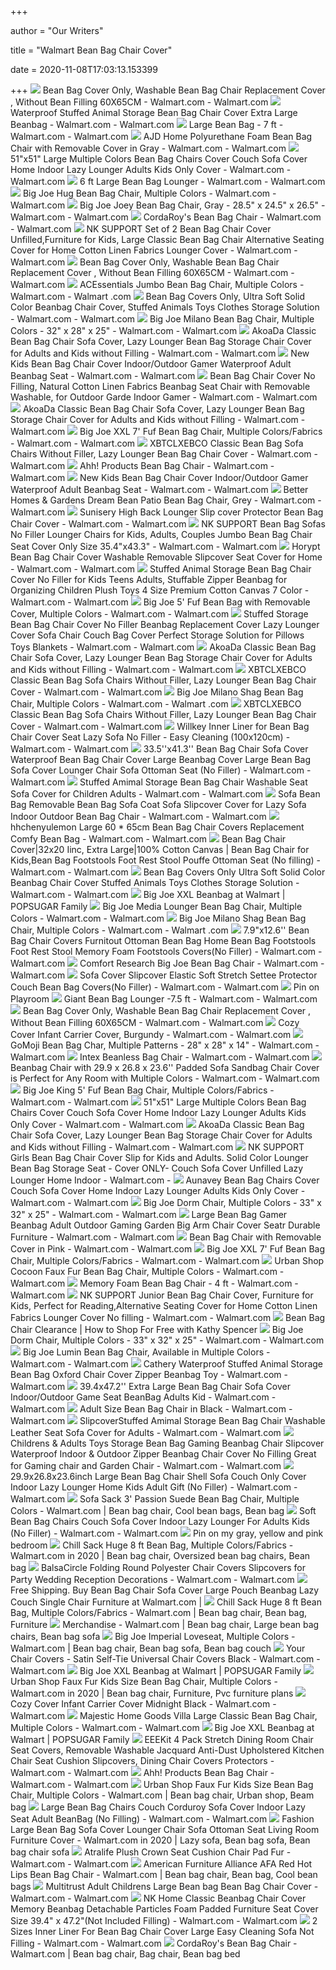 +++
        
author = "Our Writers"
        
title = "Walmart Bean Bag Chair Cover"
        
date = 2020-11-08T17:03:13.153399
        
+++
[ ![](https://i5.walmartimages.com/asr/1c298c3d-0767-4a8a-a51a-bab5b30cbf84_1.d1488022d91a7f0dabd316a24eaece37.jpeg?odnWidth=612&odnHeight=612&odnBg=ffffff)](https://i5.walmartimages.com/asr/1c298c3d-0767-4a8a-a51a-bab5b30cbf84_1.d1488022d91a7f0dabd316a24eaece37.jpeg?odnWidth=612&odnHeight=612&odnBg=ffffff) Bean Bag Cover Only, Washable Bean Bag Chair Replacement Cover , Without  Bean Filling 60X65CM - Walmart.com - Walmart.com
[ ![](https://i5.walmartimages.com/asr/45f20d2e-155d-4eb5-80b0-f0d1e0ee0704_1.e88472e9d9e0817fc96eca249b477cea.jpeg?odnWidth=612&odnHeight=612&odnBg=ffffff)](https://i5.walmartimages.com/asr/45f20d2e-155d-4eb5-80b0-f0d1e0ee0704_1.e88472e9d9e0817fc96eca249b477cea.jpeg?odnWidth=612&odnHeight=612&odnBg=ffffff) Waterproof Stuffed Animal Storage Bean Bag Chair Cover Extra Large Beanbag  - Walmart.com - Walmart.com
[ ![](https://i5.walmartimages.com/asr/67d200c4-b091-4c7b-a95f-1cbff7e2b651_1.99053ed11428efb579c78bc8df1a006f.jpeg?odnWidth=612&odnHeight=612&odnBg=ffffff)](https://i5.walmartimages.com/asr/67d200c4-b091-4c7b-a95f-1cbff7e2b651_1.99053ed11428efb579c78bc8df1a006f.jpeg?odnWidth=612&odnHeight=612&odnBg=ffffff) Large Bean Bag - 7 ft - Walmart.com - Walmart.com
[ ![](https://i5.walmartimages.com/asr/658e3bde-d75d-4037-8bf3-ab3d5ddf00e2.bf3293df4c8ef480b6ae24158d1f64ae.jpeg?odnWidth=612&odnHeight=612&odnBg=ffffff)](https://i5.walmartimages.com/asr/658e3bde-d75d-4037-8bf3-ab3d5ddf00e2.bf3293df4c8ef480b6ae24158d1f64ae.jpeg?odnWidth=612&odnHeight=612&odnBg=ffffff) AJD Home Polyurethane Foam Bean Bag Chair with Removable Cover in Gray -  Walmart.com - Walmart.com
[ ![](https://i5.walmartimages.com/asr/5d3fd7fd-6756-4513-b434-e4024c211a53_1.48b16b6f5ad8927de386eb25f9bdd315.jpeg?odnWidth=612&odnHeight=612&odnBg=ffffff)](https://i5.walmartimages.com/asr/5d3fd7fd-6756-4513-b434-e4024c211a53_1.48b16b6f5ad8927de386eb25f9bdd315.jpeg?odnWidth=612&odnHeight=612&odnBg=ffffff) 51"x51" Large Multiple Colors Bean Bag Chairs Cover Couch Sofa Cover Home  Indoor Lazy Lounger Adults Kids Only Cover - Walmart.com - Walmart.com
[ ![](https://i5.walmartimages.com/asr/d68d663c-8c54-4554-a2bb-b5c56e9d6e46_1.96622e085728a6e8eae364f74b672e01.jpeg?odnWidth=612&odnHeight=612&odnBg=ffffff)](https://i5.walmartimages.com/asr/d68d663c-8c54-4554-a2bb-b5c56e9d6e46_1.96622e085728a6e8eae364f74b672e01.jpeg?odnWidth=612&odnHeight=612&odnBg=ffffff) 6 ft Large Bean Bag Lounger - Walmart.com - Walmart.com
[ ![](https://i5.walmartimages.com/asr/af0e6072-5022-4365-8be8-19f3ccb79f75_1.e5d3e30575d943bf500e0a125bcb5bf4.jpeg?odnWidth=612&odnHeight=612&odnBg=ffffff)](https://i5.walmartimages.com/asr/af0e6072-5022-4365-8be8-19f3ccb79f75_1.e5d3e30575d943bf500e0a125bcb5bf4.jpeg?odnWidth=612&odnHeight=612&odnBg=ffffff) Big Joe Hug Bean Bag Chair, Multiple Colors - Walmart.com - Walmart.com
[ ![](https://i5.walmartimages.com/asr/ada7d63e-508c-49f5-b9ec-a617293bf21c_2.b679b47c33bf6afbeaae2147b270beb5.jpeg?odnWidth=612&odnHeight=612&odnBg=ffffff)](https://i5.walmartimages.com/asr/ada7d63e-508c-49f5-b9ec-a617293bf21c_2.b679b47c33bf6afbeaae2147b270beb5.jpeg?odnWidth=612&odnHeight=612&odnBg=ffffff) Big Joe Joey Bean Bag Chair, Gray - 28.5" x 24.5" x 26.5" - Walmart.com -  Walmart.com
[ ![](https://i5.walmartimages.com/asr/acada24e-2c3f-4da6-a7f0-4b768e8315e7_1.82cda551c0c6cc647bd30797e1c830ef.jpeg?odnWidth=612&odnHeight=612&odnBg=ffffff)](https://i5.walmartimages.com/asr/acada24e-2c3f-4da6-a7f0-4b768e8315e7_1.82cda551c0c6cc647bd30797e1c830ef.jpeg?odnWidth=612&odnHeight=612&odnBg=ffffff) CordaRoy's Bean Bag Chair - Walmart.com - Walmart.com
[ ![](https://i5.walmartimages.com/asr/a82a3abf-a374-4779-ad44-54cc43724465_1.7d6a8a80d75794d0eba871aa8b3ba0d9.jpeg?odnWidth=612&odnHeight=612&odnBg=ffffff)](https://i5.walmartimages.com/asr/a82a3abf-a374-4779-ad44-54cc43724465_1.7d6a8a80d75794d0eba871aa8b3ba0d9.jpeg?odnWidth=612&odnHeight=612&odnBg=ffffff) NK SUPPORT Set of 2 Bean Bag Chair Cover Unfilled,Furniture for Kids, Large  Classic Bean Bag Chair Alternative Seating Cover for Home Cotton Linen  Fabrics Lounger Cover - Walmart.com - Walmart.com
[ ![](https://i5.walmartimages.com/asr/dbd05193-5e84-4926-8dca-c6e0b3f77626_1.22fc1d690ee26816082920867dd5056e.jpeg?odnWidth=612&odnHeight=612&odnBg=ffffff)](https://i5.walmartimages.com/asr/dbd05193-5e84-4926-8dca-c6e0b3f77626_1.22fc1d690ee26816082920867dd5056e.jpeg?odnWidth=612&odnHeight=612&odnBg=ffffff) Bean Bag Cover Only, Washable Bean Bag Chair Replacement Cover , Without  Bean Filling 60X65CM - Walmart.com - Walmart.com
[ ![](https://i5.walmartimages.com/asr/fe44ae59-a54c-401e-998d-065c5a0ea1ef_1.815feb4de5a805b6b205474ed8956e91.jpeg)](https://i5.walmartimages.com/asr/fe44ae59-a54c-401e-998d-065c5a0ea1ef_1.815feb4de5a805b6b205474ed8956e91.jpeg) ACEssentials Jumbo Bean Bag Chair, Multiple Colors - Walmart.com - Walmart .com
[ ![](https://i5.walmartimages.com/asr/9a7721c7-6208-4ff4-8f1e-59763fd1e74c.03260b3c68304d9e8925788bd46228cd.jpeg?odnWidth=612&odnHeight=612&odnBg=ffffff)](https://i5.walmartimages.com/asr/9a7721c7-6208-4ff4-8f1e-59763fd1e74c.03260b3c68304d9e8925788bd46228cd.jpeg?odnWidth=612&odnHeight=612&odnBg=ffffff) Bean Bag Covers Only, Ultra Soft Solid Color Beanbag Chair Cover, Stuffed  Animals Toys Clothes Storage Solution - Walmart.com - Walmart.com
[ ![](https://i5.walmartimages.com/asr/4cf80778-ac1b-4611-a17d-cf7469dc3334_1.ddb756d2d925da5bc57f26dce69e788e.jpeg?odnWidth=450&odnHeight=450&odnBg=ffffff)](https://i5.walmartimages.com/asr/4cf80778-ac1b-4611-a17d-cf7469dc3334_1.ddb756d2d925da5bc57f26dce69e788e.jpeg?odnWidth=450&odnHeight=450&odnBg=ffffff) Big Joe Milano Bean Bag Chair, Multiple Colors - 32" x 28" x 25" - Walmart.com  - Walmart.com
[ ![](https://i5.walmartimages.com/asr/409a363f-6342-4636-911a-a29d1e08dbf3_1.39a56ed2971e422b974d1c39b5e48a72.jpeg?odnWidth=612&odnHeight=612&odnBg=ffffff)](https://i5.walmartimages.com/asr/409a363f-6342-4636-911a-a29d1e08dbf3_1.39a56ed2971e422b974d1c39b5e48a72.jpeg?odnWidth=612&odnHeight=612&odnBg=ffffff) AkoaDa Classic Bean Bag Chair Sofa Cover, Lazy Lounger Bean Bag Storage Chair  Cover for Adults and Kids without Filling - Walmart.com - Walmart.com
[ ![](https://i5.walmartimages.com/asr/479a328d-562e-4534-a97e-8c870425c4ed.f0e01788734739b6d4e3aff33b11b9fc.jpeg?odnWidth=612&odnHeight=612&odnBg=ffffff)](https://i5.walmartimages.com/asr/479a328d-562e-4534-a97e-8c870425c4ed.f0e01788734739b6d4e3aff33b11b9fc.jpeg?odnWidth=612&odnHeight=612&odnBg=ffffff) New Kids Bean Bag Chair Cover Indoor/Outdoor Gamer Waterproof Adult Beanbag  Seat - Walmart.com - Walmart.com
[ ![](https://i5.walmartimages.com/asr/49250dcd-0047-45dd-a005-40377200006d_1.a7a8aaab713d669051d3b20b3244be3f.jpeg?odnWidth=612&odnHeight=612&odnBg=ffffff)](https://i5.walmartimages.com/asr/49250dcd-0047-45dd-a005-40377200006d_1.a7a8aaab713d669051d3b20b3244be3f.jpeg?odnWidth=612&odnHeight=612&odnBg=ffffff) Bean Bag Chair Cover No Filling, Natural Cotton Linen Fabrics Beanbag Seat  Chair with Removable Washable, for Outdoor Garde Indoor Gamer - Walmart.com  - Walmart.com
[ ![](https://i5.walmartimages.com/asr/ac8e4bf3-558d-4584-8251-e1413dea41f0_1.f06a448b26373d15b6870bcae645f43c.jpeg?odnWidth=612&odnHeight=612&odnBg=ffffff)](https://i5.walmartimages.com/asr/ac8e4bf3-558d-4584-8251-e1413dea41f0_1.f06a448b26373d15b6870bcae645f43c.jpeg?odnWidth=612&odnHeight=612&odnBg=ffffff) AkoaDa Classic Bean Bag Chair Sofa Cover, Lazy Lounger Bean Bag Storage Chair  Cover for Adults and Kids without Filling - Walmart.com - Walmart.com
[ ![](https://i5.walmartimages.com/asr/f420d5a2-a688-4661-98d0-9387d308ed17_1.853e026deb28d4e29339afd2945c1af0.jpeg?odnWidth=612&odnHeight=612&odnBg=ffffff)](https://i5.walmartimages.com/asr/f420d5a2-a688-4661-98d0-9387d308ed17_1.853e026deb28d4e29339afd2945c1af0.jpeg?odnWidth=612&odnHeight=612&odnBg=ffffff) Big Joe XXL 7' Fuf Bean Bag Chair, Multiple Colors/Fabrics - Walmart.com -  Walmart.com
[ ![](https://i5.walmartimages.com/asr/7e1ebeb2-1a5f-48c5-8ec1-51986e228a8d.7cd776acd3da2d6d686bd0abeb8e0cac.jpeg?odnWidth=612&odnHeight=612&odnBg=ffffff)](https://i5.walmartimages.com/asr/7e1ebeb2-1a5f-48c5-8ec1-51986e228a8d.7cd776acd3da2d6d686bd0abeb8e0cac.jpeg?odnWidth=612&odnHeight=612&odnBg=ffffff) XBTCLXEBCO Classic Bean Bag Sofa Chairs Without Filler, Lazy Lounger Bean  Bag Chair Cover - Walmart.com - Walmart.com
[ ![](https://i5.walmartimages.com/asr/b014209f-a174-4dc1-8d59-76482b4eba06_1.e5cd0d7b82f27e623a3ad02f533dd156.jpeg?odnWidth=612&odnHeight=612&odnBg=ffffff)](https://i5.walmartimages.com/asr/b014209f-a174-4dc1-8d59-76482b4eba06_1.e5cd0d7b82f27e623a3ad02f533dd156.jpeg?odnWidth=612&odnHeight=612&odnBg=ffffff) Ahh! Products Bean Bag Chair - Walmart.com - Walmart.com
[ ![](https://i5.walmartimages.com/asr/e50471bd-e27a-4f09-aab1-73353a79809b.a368a7d89f31dbfef1da6b182d2afc13.jpeg?odnWidth=612&odnHeight=612&odnBg=ffffff)](https://i5.walmartimages.com/asr/e50471bd-e27a-4f09-aab1-73353a79809b.a368a7d89f31dbfef1da6b182d2afc13.jpeg?odnWidth=612&odnHeight=612&odnBg=ffffff) New Kids Bean Bag Chair Cover Indoor/Outdoor Gamer Waterproof Adult Beanbag  Seat - Walmart.com - Walmart.com
[ ![](https://i5.walmartimages.com/asr/466f33c1-f3bf-4cae-87ec-2ccfd925bf29_2.737682e8654bc81b41a92cc907e7e95a.jpeg?odnWidth=612&odnHeight=612&odnBg=ffffff)](https://i5.walmartimages.com/asr/466f33c1-f3bf-4cae-87ec-2ccfd925bf29_2.737682e8654bc81b41a92cc907e7e95a.jpeg?odnWidth=612&odnHeight=612&odnBg=ffffff) Better Homes & Gardens Dream Bean Patio Bean Bag Chair, Grey - Walmart.com  - Walmart.com
[ ![](https://i5.walmartimages.com/asr/e86225cc-6ea9-428e-991c-be122413e445.7b109e07f290bf6099283bf055b6d96e.jpeg?odnWidth=612&odnHeight=612&odnBg=ffffff)](https://i5.walmartimages.com/asr/e86225cc-6ea9-428e-991c-be122413e445.7b109e07f290bf6099283bf055b6d96e.jpeg?odnWidth=612&odnHeight=612&odnBg=ffffff) Sunisery High Back Lounger Slip cover Protector Bean Bag Chair Cover -  Walmart.com - Walmart.com
[ ![](https://i5.walmartimages.com/asr/0769d404-1ba5-4f2a-9505-fd45c055dc62_1.2b287381c073fc5088b42eadca517991.jpeg?odnWidth=612&odnHeight=612&odnBg=ffffff)](https://i5.walmartimages.com/asr/0769d404-1ba5-4f2a-9505-fd45c055dc62_1.2b287381c073fc5088b42eadca517991.jpeg?odnWidth=612&odnHeight=612&odnBg=ffffff) NK SUPPORT Bean Bag Sofas No Filler Lounger Chairs for Kids, Adults,  Couples Jumbo Bean Bag Chair Seat Cover Only Size 35.4"x43.3" - Walmart.com  - Walmart.com
[ ![](https://i5.walmartimages.com/asr/43de14b0-ea04-4e9b-8b2c-65d26d1211a2.a282f47c294ae62b1fb54fb66e88d9f2.jpeg?odnWidth=612&odnHeight=612&odnBg=ffffff)](https://i5.walmartimages.com/asr/43de14b0-ea04-4e9b-8b2c-65d26d1211a2.a282f47c294ae62b1fb54fb66e88d9f2.jpeg?odnWidth=612&odnHeight=612&odnBg=ffffff) Horypt Bean Bag Chair Cover Washable Removable Slipcover Seat Cover for  Home - Walmart.com - Walmart.com
[ ![](https://i5.walmartimages.com/asr/3c5befda-ed43-4343-9822-ad1e8ae9c298.807bfe21dae6d12e7c1709a6270d48ed.jpeg?odnWidth=612&odnHeight=612&odnBg=ffffff)](https://i5.walmartimages.com/asr/3c5befda-ed43-4343-9822-ad1e8ae9c298.807bfe21dae6d12e7c1709a6270d48ed.jpeg?odnWidth=612&odnHeight=612&odnBg=ffffff) Stuffed Animal Storage Bean Bag Chair Cover No Filler for Kids Teens  Adults, Stuffable Zipper Beanbag for Organizing Children Plush Toys 4 Size  Premium Cotton Canvas 7 Color - Walmart.com - Walmart.com
[ ![](https://i5.walmartimages.com/asr/4eae5aa0-045e-46ae-9ff4-f371ae2896d9_1.dc516fa87c5031ed471a7151340a8da7.jpeg?odnWidth=612&odnHeight=612&odnBg=ffffff)](https://i5.walmartimages.com/asr/4eae5aa0-045e-46ae-9ff4-f371ae2896d9_1.dc516fa87c5031ed471a7151340a8da7.jpeg?odnWidth=612&odnHeight=612&odnBg=ffffff) Big Joe 5' Fuf Bean Bag with Removable Cover, Multiple Colors - Walmart.com  - Walmart.com
[ ![](https://i5.walmartimages.com/asr/d4824652-6cb5-48fc-bc58-d3718e9eb44a.0b84324256aa02db3cb62d631d91eea0.jpeg?odnWidth=612&odnHeight=612&odnBg=ffffff)](https://i5.walmartimages.com/asr/d4824652-6cb5-48fc-bc58-d3718e9eb44a.0b84324256aa02db3cb62d631d91eea0.jpeg?odnWidth=612&odnHeight=612&odnBg=ffffff) Stuffed Storage Bean Bag Chair Cover No Filler Beanbag Replacement Cover  Lazy Lounger Cover Sofa Chair Couch Bag Cover Perfect Storage Solution for  Pillows Toys Blankets - Walmart.com - Walmart.com
[ ![](https://i5.walmartimages.com/asr/59a0817d-0a8e-425e-86c6-0a7a3cb1652a_1.809fdc2034e8ff130d8aa420fdcab2fb.jpeg?odnWidth=612&odnHeight=612&odnBg=ffffff)](https://i5.walmartimages.com/asr/59a0817d-0a8e-425e-86c6-0a7a3cb1652a_1.809fdc2034e8ff130d8aa420fdcab2fb.jpeg?odnWidth=612&odnHeight=612&odnBg=ffffff) AkoaDa Classic Bean Bag Chair Sofa Cover, Lazy Lounger Bean Bag Storage Chair  Cover for Adults and Kids without Filling - Walmart.com - Walmart.com
[ ![](https://i5.walmartimages.com/asr/587d43a9-8aea-41db-b0b0-2e56190792dd.6bf282036e32936f3e5efdb573634285.jpeg?odnWidth=612&odnHeight=612&odnBg=ffffff)](https://i5.walmartimages.com/asr/587d43a9-8aea-41db-b0b0-2e56190792dd.6bf282036e32936f3e5efdb573634285.jpeg?odnWidth=612&odnHeight=612&odnBg=ffffff) XBTCLXEBCO Classic Bean Bag Sofa Chairs Without Filler, Lazy Lounger Bean  Bag Chair Cover - Walmart.com - Walmart.com
[ ![](https://i5.walmartimages.com/asr/00b006b1-bdd3-462d-ae16-c387d2f4715b_1.87a832fd351be1ee2f179a83fe226fe5.jpeg)](https://i5.walmartimages.com/asr/00b006b1-bdd3-462d-ae16-c387d2f4715b_1.87a832fd351be1ee2f179a83fe226fe5.jpeg) Big Joe Milano Shag Bean Bag Chair, Multiple Colors - Walmart.com - Walmart .com
[ ![](https://i5.walmartimages.com/asr/40e83307-277f-4685-a3be-3cf3bb73a56d.e3e0b953424a6c64dd2521e2247d7990.jpeg?odnWidth=612&odnHeight=612&odnBg=ffffff)](https://i5.walmartimages.com/asr/40e83307-277f-4685-a3be-3cf3bb73a56d.e3e0b953424a6c64dd2521e2247d7990.jpeg?odnWidth=612&odnHeight=612&odnBg=ffffff) XBTCLXEBCO Classic Bean Bag Sofa Chairs Without Filler, Lazy Lounger Bean  Bag Chair Cover - Walmart.com - Walmart.com
[ ![](https://i5.walmartimages.com/asr/23617768-5a22-44e6-87a3-be17dbd0bf15.6811f0ea3f057ac377631d99c3b1fccb.jpeg?odnWidth=612&odnHeight=612&odnBg=ffffff)](https://i5.walmartimages.com/asr/23617768-5a22-44e6-87a3-be17dbd0bf15.6811f0ea3f057ac377631d99c3b1fccb.jpeg?odnWidth=612&odnHeight=612&odnBg=ffffff) Willkey Inner Liner for Bean Bag Chair Cover Seat Lazy Sofa No Filler -  Easy Cleaning (100x120cm) - Walmart.com - Walmart.com
[ ![](https://i5.walmartimages.com/asr/a5c03eda-3183-4f47-8063-f524af8212a0.6eccff0a2f0b28d36a5f680026964b93.jpeg?odnWidth=612&odnHeight=612&odnBg=ffffff)](https://i5.walmartimages.com/asr/a5c03eda-3183-4f47-8063-f524af8212a0.6eccff0a2f0b28d36a5f680026964b93.jpeg?odnWidth=612&odnHeight=612&odnBg=ffffff) 33.5''x41.3'' Bean Bag Chair Sofa Cover Waterproof Bean Bag Chair Cover  Large Beanbag Cover Large Bean Bag Sofa Cover Lounger Chair Sofa Ottoman  Seat (No Filler) - Walmart.com - Walmart.com
[ ![](https://i5.walmartimages.com/asr/d87d3b17-b93d-4eb2-99a4-0a87c6350941.6034a8bcb90f43bc819961276862b15a.jpeg?odnWidth=612&odnHeight=612&odnBg=ffffff)](https://i5.walmartimages.com/asr/d87d3b17-b93d-4eb2-99a4-0a87c6350941.6034a8bcb90f43bc819961276862b15a.jpeg?odnWidth=612&odnHeight=612&odnBg=ffffff) Stuffed Amimal Storage Bean Bag Chair Washable Seat Sofa Cover for Children  Adults - Walmart.com - Walmart.com
[ ![](https://i5.walmartimages.com/asr/d3548629-d729-44bc-8387-96b23d41fc8b_1.24316ac3e9e68b476687b2500b8166a8.jpeg?odnWidth=612&odnHeight=612&odnBg=ffffff)](https://i5.walmartimages.com/asr/d3548629-d729-44bc-8387-96b23d41fc8b_1.24316ac3e9e68b476687b2500b8166a8.jpeg?odnWidth=612&odnHeight=612&odnBg=ffffff) Sofa Bean Bag Removable Bean Bag Sofa Coat Sofa Slipcover Cover for Lazy  Sofa Indoor Outdoor Bean Bag Chair - Walmart.com - Walmart.com
[ ![](https://i5.walmartimages.com/asr/249969d8-096f-4a2e-9777-9d5abbeeb6c9.12229f715e48a9562532ed9eba635348.jpeg?odnWidth=612&odnHeight=612&odnBg=ffffff)](https://i5.walmartimages.com/asr/249969d8-096f-4a2e-9777-9d5abbeeb6c9.12229f715e48a9562532ed9eba635348.jpeg?odnWidth=612&odnHeight=612&odnBg=ffffff) hhchenyulemon Large 60 * 65cm Bean Bag Chair Covers Replacement Comfy Bean  Bag - Walmart.com - Walmart.com
[ ![](https://i5.walmartimages.com/asr/08604ce7-a6de-4da6-beca-f9ad6926ef81_1.02089c23c567ffb382562f3c8b4bb62d.jpeg?odnWidth=612&odnHeight=612&odnBg=ffffff)](https://i5.walmartimages.com/asr/08604ce7-a6de-4da6-beca-f9ad6926ef81_1.02089c23c567ffb382562f3c8b4bb62d.jpeg?odnWidth=612&odnHeight=612&odnBg=ffffff) Bean Bag Chair Cover|32x20 Iinc, Extra Large|100% Cotton Canvas | Bean Bag  Chair for Kids,Bean Bag Footstools Foot Rest Stool Pouffe Ottoman Seat (No  filling) - Walmart.com - Walmart.com
[ ![](https://i5.walmartimages.com/asr/82b51456-90d3-49b2-98f7-ce49101006cf.b364bc0a3d6efe535487c2fb93e2864a.jpeg?odnWidth=612&odnHeight=612&odnBg=ffffff)](https://i5.walmartimages.com/asr/82b51456-90d3-49b2-98f7-ce49101006cf.b364bc0a3d6efe535487c2fb93e2864a.jpeg?odnWidth=612&odnHeight=612&odnBg=ffffff) Bean Bag Covers Only Ultra Soft Solid Color Beanbag Chair Cover Stuffed  Animals Toys Clothes Storage Solution - Walmart.com - Walmart.com
[ ![](https://media1.popsugar-assets.com/files/thumbor/MQleAyu0kxpA54DDbsN_RVZn3yU/fit-in/1024x1024/filters:format_auto-!!-:strip_icc-!!-/2018/11/13/945/n/24155406/1bb3f46f5beb45302fc678.63660750_/i/Big-Joe-XXL-Beanbag-Walmart.jpg)](https://media1.popsugar-assets.com/files/thumbor/MQleAyu0kxpA54DDbsN_RVZn3yU/fit-in/1024x1024/filters:format_auto-!!-:strip_icc-!!-/2018/11/13/945/n/24155406/1bb3f46f5beb45302fc678.63660750_/i/Big-Joe-XXL-Beanbag-Walmart.jpg) Big Joe XXL Beanbag at Walmart | POPSUGAR Family
[ ![](https://i5.walmartimages.com/asr/d00424be-bfd4-4ac8-841b-e5050e63d227_2.8bfba5257890f3cd972af137288a44df.jpeg?odnWidth=612&odnHeight=612&odnBg=ffffff)](https://i5.walmartimages.com/asr/d00424be-bfd4-4ac8-841b-e5050e63d227_2.8bfba5257890f3cd972af137288a44df.jpeg?odnWidth=612&odnHeight=612&odnBg=ffffff) Big Joe Media Lounger Bean Bag Chair, Multiple Colors - Walmart.com -  Walmart.com
[ ![](https://i5.walmartimages.com/asr/2680ddf0-1363-47d0-b553-31a209d06834_1.727e0166963ecc20ac5677a70b3bce7e.jpeg)](https://i5.walmartimages.com/asr/2680ddf0-1363-47d0-b553-31a209d06834_1.727e0166963ecc20ac5677a70b3bce7e.jpeg) Big Joe Milano Shag Bean Bag Chair, Multiple Colors - Walmart.com - Walmart .com
[ ![](https://i5.walmartimages.com/asr/5c525c38-e855-4c7d-b987-3c74c70adeb7_1.0bfef7c1715e4629ee0653b9754a3acb.jpeg?odnWidth=612&odnHeight=612&odnBg=ffffff)](https://i5.walmartimages.com/asr/5c525c38-e855-4c7d-b987-3c74c70adeb7_1.0bfef7c1715e4629ee0653b9754a3acb.jpeg?odnWidth=612&odnHeight=612&odnBg=ffffff) 7.9"x12.6'' Bean Bag Chair Covers Furnitout Ottoman Bean Bag Home Bean Bag  Footstools Foot Rest Stool Memory Foam Footstools Covers(No Filler) -  Walmart.com - Walmart.com
[ ![](https://i5.walmartimages.com/asr/5960c45c-3a7f-4378-bfa9-38170b3d3b1c_1.980510d9f220cfe919b00ad204ab6094.jpeg?odnWidth=612&odnHeight=612&odnBg=ffffff)](https://i5.walmartimages.com/asr/5960c45c-3a7f-4378-bfa9-38170b3d3b1c_1.980510d9f220cfe919b00ad204ab6094.jpeg?odnWidth=612&odnHeight=612&odnBg=ffffff) Comfort Research Big Joe Bean Bag Chair - Walmart.com - Walmart.com
[ ![](https://i5.walmartimages.com/asr/99ee52e1-e0b6-42bf-8278-a0d1d3c1bd43.aaf3c2e9b1b55b14bcb8e58fd48f76a2.jpeg?odnWidth=612&odnHeight=612&odnBg=ffffff)](https://i5.walmartimages.com/asr/99ee52e1-e0b6-42bf-8278-a0d1d3c1bd43.aaf3c2e9b1b55b14bcb8e58fd48f76a2.jpeg?odnWidth=612&odnHeight=612&odnBg=ffffff) Sofa Cover Slipcover Elastic Soft Stretch Settee Protector Couch Bean Bag  Covers(No Filler) - Walmart.com - Walmart.com
[ ![](https://i.pinimg.com/474x/00/d2/08/00d208a61e4459f247c9c55b9a4479fb.jpg)](https://i.pinimg.com/474x/00/d2/08/00d208a61e4459f247c9c55b9a4479fb.jpg) Pin on Playroom
[ ![](https://i5.walmartimages.com/asr/cc2fa019-35f6-4d10-884e-1ea8d102677f_1.39d65610a22358965ade91612be23903.jpeg?odnWidth=450&odnHeight=450&odnBg=ffffff)](https://i5.walmartimages.com/asr/cc2fa019-35f6-4d10-884e-1ea8d102677f_1.39d65610a22358965ade91612be23903.jpeg?odnWidth=450&odnHeight=450&odnBg=ffffff) Giant Bean Bag Lounger -7.5 ft - Walmart.com - Walmart.com
[ ![](https://i5.walmartimages.com/asr/bb450b7f-d0c0-43eb-94b2-1b096cc36fe5_1.2f79e59b006e5e479309c5b72f1bbb16.jpeg?odnWidth=612&odnHeight=612&odnBg=ffffff)](https://i5.walmartimages.com/asr/bb450b7f-d0c0-43eb-94b2-1b096cc36fe5_1.2f79e59b006e5e479309c5b72f1bbb16.jpeg?odnWidth=612&odnHeight=612&odnBg=ffffff) Bean Bag Cover Only, Washable Bean Bag Chair Replacement Cover , Without  Bean Filling 60X65CM - Walmart.com - Walmart.com
[ ![](https://i5.walmartimages.com/asr/e4793d07-2267-4eb6-b10c-b2df012f1799_2.e7e70f613043816690d19f77dec4841e.jpeg?odnWidth=612&odnHeight=612&odnBg=ffffff)](https://i5.walmartimages.com/asr/e4793d07-2267-4eb6-b10c-b2df012f1799_2.e7e70f613043816690d19f77dec4841e.jpeg?odnWidth=612&odnHeight=612&odnBg=ffffff) Cozy Cover Infant Carrier Cover, Burgundy - Walmart.com - Walmart.com
[ ![](https://i5.walmartimages.com/asr/5058bf50-ee73-4524-9a64-3e78dc87890c_1.19d3a97b0f726cc4553fe0f5b9843901.jpeg)](https://i5.walmartimages.com/asr/5058bf50-ee73-4524-9a64-3e78dc87890c_1.19d3a97b0f726cc4553fe0f5b9843901.jpeg) GoMoji Bean Bag Char, Multiple Patterns - 28" x 28" x 14" - Walmart.com -  Walmart.com
[ ![](https://i5.walmartimages.com/asr/5e2abdf6-8848-45cb-96ef-87d48963d81d_1.010770ad3aed7c1df2086628f460001a.jpeg)](https://i5.walmartimages.com/asr/5e2abdf6-8848-45cb-96ef-87d48963d81d_1.010770ad3aed7c1df2086628f460001a.jpeg) Intex Beanless Bag Chair - Walmart.com - Walmart.com
[ ![](https://i5.walmartimages.com/asr/e910f53c-49d5-456e-acff-036fd2a91b63_1.c4d9d8d139e39d30e4d57fc230dbf38c.jpeg?odnWidth=612&odnHeight=612&odnBg=ffffff)](https://i5.walmartimages.com/asr/e910f53c-49d5-456e-acff-036fd2a91b63_1.c4d9d8d139e39d30e4d57fc230dbf38c.jpeg?odnWidth=612&odnHeight=612&odnBg=ffffff) Beanbag Chair with 29.9 x 26.8 x 23.6'' Padded Sofa Sandbag Chair Cover is  Perfect for Any Room with Multiple Colors - Walmart.com - Walmart.com
[ ![](https://i5.walmartimages.com/asr/72767ce0-5844-4365-bc21-7f1917e2469b_2.4e82d62adc50a2355fd0d29e9034e889.jpeg?odnWidth=612&odnHeight=612&odnBg=ffffff)](https://i5.walmartimages.com/asr/72767ce0-5844-4365-bc21-7f1917e2469b_2.4e82d62adc50a2355fd0d29e9034e889.jpeg?odnWidth=612&odnHeight=612&odnBg=ffffff) Big Joe King 5' Fuf Bean Bag Chair, Multiple Colors/Fabrics - Walmart.com -  Walmart.com
[ ![](https://i5.walmartimages.com/asr/db4cdbf7-8e36-49d5-8830-5cc3d3839d6d_1.2ee31c04eca5809c43336a0fca295ddd.jpeg?odnWidth=612&odnHeight=612&odnBg=ffffff)](https://i5.walmartimages.com/asr/db4cdbf7-8e36-49d5-8830-5cc3d3839d6d_1.2ee31c04eca5809c43336a0fca295ddd.jpeg?odnWidth=612&odnHeight=612&odnBg=ffffff) 51"x51" Large Multiple Colors Bean Bag Chairs Cover Couch Sofa Cover Home  Indoor Lazy Lounger Adults Kids Only Cover - Walmart.com - Walmart.com
[ ![](https://i5.walmartimages.com/asr/34ed84e6-dff5-473a-ba1f-874f96c0efdf_1.0818d3dd47119aee97f3b97df412613a.jpeg?odnWidth=175&odnHeight=175&odnBg=ffffff)](https://i5.walmartimages.com/asr/34ed84e6-dff5-473a-ba1f-874f96c0efdf_1.0818d3dd47119aee97f3b97df412613a.jpeg?odnWidth=175&odnHeight=175&odnBg=ffffff) AkoaDa Classic Bean Bag Chair Sofa Cover, Lazy Lounger Bean Bag Storage Chair  Cover for Adults and Kids without Filling - Walmart.com - Walmart.com
[ ![](https://i5.walmartimages.com/asr/529fc656-bfeb-499f-af5c-bb81e829b964_1.c316df0917179d499eaf1ff0c92318a4.jpeg?odnWidth=612&odnHeight=612&odnBg=ffffff)](https://i5.walmartimages.com/asr/529fc656-bfeb-499f-af5c-bb81e829b964_1.c316df0917179d499eaf1ff0c92318a4.jpeg?odnWidth=612&odnHeight=612&odnBg=ffffff) NK SUPPORT Girls Bean Bag Chair Cover Slip for Kids and Adults. Solid Color  Lounger Bean Bag Storage Seat - Cover ONLY- Couch Sofa Cover Unfilled Lazy  Lounger Home Indoor - Walmart.com -
[ ![](https://i5.walmartimages.com/asr/d6d7784d-abc7-4950-a232-8d23eaf17d7b.55faf484c0593ccd517aa5d03f6770e6.jpeg?odnWidth=612&odnHeight=612&odnBg=ffffff)](https://i5.walmartimages.com/asr/d6d7784d-abc7-4950-a232-8d23eaf17d7b.55faf484c0593ccd517aa5d03f6770e6.jpeg?odnWidth=612&odnHeight=612&odnBg=ffffff) Aunavey Bean Bag Chairs Cover Couch Sofa Cover Home Indoor Lazy Lounger  Adults Kids Only Cover - Walmart.com - Walmart.com
[ ![](https://i5.walmartimages.com/asr/8390300d-e087-4f26-891d-18fef1420587_1.77dd98f75473d8c562acc248dfa81bfd.jpeg?odnWidth=612&odnHeight=612&odnBg=ffffff)](https://i5.walmartimages.com/asr/8390300d-e087-4f26-891d-18fef1420587_1.77dd98f75473d8c562acc248dfa81bfd.jpeg?odnWidth=612&odnHeight=612&odnBg=ffffff) Big Joe Dorm Chair, Multiple Colors - 33" x 32" x 25" - Walmart.com -  Walmart.com
[ ![](https://i5.walmartimages.com/asr/87a95ace-1e4f-4e4d-bfe3-ab5fe5600544_1.f69fb68e3a950a844811635e78a0ed5d.jpeg?odnWidth=612&odnHeight=612&odnBg=ffffff)](https://i5.walmartimages.com/asr/87a95ace-1e4f-4e4d-bfe3-ab5fe5600544_1.f69fb68e3a950a844811635e78a0ed5d.jpeg?odnWidth=612&odnHeight=612&odnBg=ffffff) Large Bean Bag Gamer Beanbag Adult Outdoor Gaming Garden Big Arm Chair Cover  Seatr Durable Furniture - Walmart.com - Walmart.com
[ ![](https://i5.walmartimages.com/asr/058d2a97-fefe-40d0-8b5f-b94a613e321c.120ed599e8ccce21ea035faf28d629fe.jpeg?odnWidth=612&odnHeight=612&odnBg=ffffff)](https://i5.walmartimages.com/asr/058d2a97-fefe-40d0-8b5f-b94a613e321c.120ed599e8ccce21ea035faf28d629fe.jpeg?odnWidth=612&odnHeight=612&odnBg=ffffff) Bean Bag Chair with Removable Cover in Pink - Walmart.com - Walmart.com
[ ![](https://i5.walmartimages.com/asr/88f89b7e-495a-4e66-8246-4c84ebe7ebb6_1.b0aa1fae119cebb8bd0cb566cf32b672.jpeg?odnWidth=612&odnHeight=612&odnBg=ffffff)](https://i5.walmartimages.com/asr/88f89b7e-495a-4e66-8246-4c84ebe7ebb6_1.b0aa1fae119cebb8bd0cb566cf32b672.jpeg?odnWidth=612&odnHeight=612&odnBg=ffffff) Big Joe XXL 7' Fuf Bean Bag Chair, Multiple Colors/Fabrics - Walmart.com -  Walmart.com
[ ![](https://i5.walmartimages.com/asr/6703cd1e-35e7-4a17-a5e0-551cf3c0897d_1.dfdab275bfe71022cd868d34e1a3a221.jpeg)](https://i5.walmartimages.com/asr/6703cd1e-35e7-4a17-a5e0-551cf3c0897d_1.dfdab275bfe71022cd868d34e1a3a221.jpeg) Urban Shop Cocoon Faux Fur Bean Bag Chair, Multiple Colors - Walmart.com -  Walmart.com
[ ![](https://i5.walmartimages.com/asr/df06f8ba-d5c7-4e75-9c11-c03de3780b81_1.b43426203ec68a38396ffdec8ea26524.jpeg?odnWidth=612&odnHeight=612&odnBg=ffffff)](https://i5.walmartimages.com/asr/df06f8ba-d5c7-4e75-9c11-c03de3780b81_1.b43426203ec68a38396ffdec8ea26524.jpeg?odnWidth=612&odnHeight=612&odnBg=ffffff) Memory Foam Bean Bag Chair - 4 ft - Walmart.com - Walmart.com
[ ![](https://i5.walmartimages.com/asr/97f37dd7-b4c4-4dd6-bc48-3998c84fb5aa_1.d36ba34812b3c661f055b1127b0f07c1.jpeg?odnWidth=612&odnHeight=612&odnBg=ffffff)](https://i5.walmartimages.com/asr/97f37dd7-b4c4-4dd6-bc48-3998c84fb5aa_1.d36ba34812b3c661f055b1127b0f07c1.jpeg?odnWidth=612&odnHeight=612&odnBg=ffffff) NK SUPPORT Junior Bean Bag Chair Cover, Furniture for Kids, Perfect for  Reading,Alternative Seating Cover for Home Cotton Linen Fabrics Lounger  Cover No filling - Walmart.com - Walmart.com
[ ![](https://www.howtoshopforfree.net/wp-content/uploads/2019/12/beanbagcover.jpg)](https://www.howtoshopforfree.net/wp-content/uploads/2019/12/beanbagcover.jpg) Bean Bag Chair Clearance | How to Shop For Free with Kathy Spencer
[ ![](https://i5.walmartimages.com/asr/628111df-dd64-4111-b546-0f1a9854bc2d_1.d06a231c8bb0c4369b9d73bd75aa10b5.jpeg?odnWidth=612&odnHeight=612&odnBg=ffffff)](https://i5.walmartimages.com/asr/628111df-dd64-4111-b546-0f1a9854bc2d_1.d06a231c8bb0c4369b9d73bd75aa10b5.jpeg?odnWidth=612&odnHeight=612&odnBg=ffffff) Big Joe Dorm Chair, Multiple Colors - 33" x 32" x 25" - Walmart.com -  Walmart.com
[ ![](https://i5.walmartimages.com/asr/e7292d38-4166-46ac-8fbd-518ca87abe72_1.77fda0b1c4993a9cd019d4969cbb8fa9.jpeg?odnWidth=612&odnHeight=612&odnBg=ffffff)](https://i5.walmartimages.com/asr/e7292d38-4166-46ac-8fbd-518ca87abe72_1.77fda0b1c4993a9cd019d4969cbb8fa9.jpeg?odnWidth=612&odnHeight=612&odnBg=ffffff) Big Joe Lumin Bean Bag Chair, Available in Multiple Colors - Walmart.com -  Walmart.com
[ ![](https://i5.walmartimages.com/asr/211af1f8-c27a-4887-bd0e-68450ae5eda7_1.2337425677d881281dfbc20eca9a5f2a.jpeg?odnWidth=612&odnHeight=612&odnBg=ffffff)](https://i5.walmartimages.com/asr/211af1f8-c27a-4887-bd0e-68450ae5eda7_1.2337425677d881281dfbc20eca9a5f2a.jpeg?odnWidth=612&odnHeight=612&odnBg=ffffff) Cathery Waterproof Stuffed Animal Storage Bean Bag Oxford Chair Cover  Zipper Beanbag Toy - Walmart.com - Walmart.com
[ ![](https://i5.walmartimages.com/asr/8e8e5acd-bdf4-42ae-b667-c327c4776a68_1.03bda62f892825b6c377feb436850c15.jpeg?odnWidth=612&odnHeight=612&odnBg=ffffff)](https://i5.walmartimages.com/asr/8e8e5acd-bdf4-42ae-b667-c327c4776a68_1.03bda62f892825b6c377feb436850c15.jpeg?odnWidth=612&odnHeight=612&odnBg=ffffff) 39.4x47.2'' Extra Large Bean Bag Chair Sofa Cover Indoor/Outdoor Game Seat  BeanBag Adults Kid - Walmart.com - Walmart.com
[ ![](https://i5.walmartimages.com/asr/92698aef-907c-4a27-a816-e617eba7c47f_1.82b4cc3d66323115bbe15589df8196c2.jpeg?odnWidth=612&odnHeight=612&odnBg=ffffff)](https://i5.walmartimages.com/asr/92698aef-907c-4a27-a816-e617eba7c47f_1.82b4cc3d66323115bbe15589df8196c2.jpeg?odnWidth=612&odnHeight=612&odnBg=ffffff) Adult Size Bean Bag Chair in Black - Walmart.com - Walmart.com
[ ![](https://i5.walmartimages.com/asr/23520c20-fde7-4cf1-b781-dab87190f22d.962a4b05cacd562b9f609776106c65a6.jpeg?odnWidth=612&odnHeight=612&odnBg=ffffff)](https://i5.walmartimages.com/asr/23520c20-fde7-4cf1-b781-dab87190f22d.962a4b05cacd562b9f609776106c65a6.jpeg?odnWidth=612&odnHeight=612&odnBg=ffffff) SlipcoverStuffed Amimal Storage Bean Bag Chair Washable Leather Seat Sofa  Cover for Adults - Walmart.com - Walmart.com
[ ![](https://i5.walmartimages.com/asr/51bc906a-cdc7-4fbc-a02b-744c78609670_1.b4dc7cdd1652e623a11b85e0fc26a370.jpeg?odnWidth=612&odnHeight=612&odnBg=ffffff)](https://i5.walmartimages.com/asr/51bc906a-cdc7-4fbc-a02b-744c78609670_1.b4dc7cdd1652e623a11b85e0fc26a370.jpeg?odnWidth=612&odnHeight=612&odnBg=ffffff) Childrens & Adults Toys Storage Bean Bag Gaming Beanbag Chair Slipcover  Waterproof Indoor & Outdoor Zipper Beanbag Chair Cover No Filling Great for  Gaming chair and Garden Chair - Walmart.com - Walmart.com
[ ![](https://i5.walmartimages.com/asr/0eaf71d3-752f-4da0-a009-f5825e21e38a.c8dbd098797926ee54cbd1c79f24e54e.jpeg?odnWidth=612&odnHeight=612&odnBg=ffffff)](https://i5.walmartimages.com/asr/0eaf71d3-752f-4da0-a009-f5825e21e38a.c8dbd098797926ee54cbd1c79f24e54e.jpeg?odnWidth=612&odnHeight=612&odnBg=ffffff) 29.9x26.8x23.6inch Large Bean Bag Chair Shell Sofa Couch Only Cover Indoor  Lazy Lounger Home Kids Adult Gift (No Filler) - Walmart.com - Walmart.com
[ ![](https://i.pinimg.com/originals/ff/9f/51/ff9f51ffe297c8d6d68f14dcd2847d1b.png)](https://i.pinimg.com/originals/ff/9f/51/ff9f51ffe297c8d6d68f14dcd2847d1b.png) Sofa Sack 3' Passion Suede Bean Bag Chair, Multiple Colors - Walmart.com | Bean  bag chair, Cool bean bags, Bean bag
[ ![](https://i5.walmartimages.com/asr/86176fa1-62d6-4b79-993f-5d3bb51f9160_1.0dfa7f3bcb4fa0847c5968b940062427.jpeg?odnWidth=612&odnHeight=612&odnBg=ffffff)](https://i5.walmartimages.com/asr/86176fa1-62d6-4b79-993f-5d3bb51f9160_1.0dfa7f3bcb4fa0847c5968b940062427.jpeg?odnWidth=612&odnHeight=612&odnBg=ffffff) Soft Bean Bag Chairs Couch Sofa Cover Indoor Lazy Lounger For Adults Kids  (No Filler) - Walmart.com - Walmart.com
[ ![](https://i.pinimg.com/originals/3b/bf/b4/3bbfb470eec9380ab839cc564b3d6c83.jpg)](https://i.pinimg.com/originals/3b/bf/b4/3bbfb470eec9380ab839cc564b3d6c83.jpg) Pin on my gray, yellow and pink bedroom
[ ![](https://i.pinimg.com/474x/65/d2/61/65d2612d35152fcd20e4ace77d699825.jpg)](https://i.pinimg.com/474x/65/d2/61/65d2612d35152fcd20e4ace77d699825.jpg) Chill Sack Huge 8 ft Bean Bag, Multiple Colors/Fabrics - Walmart.com in  2020 | Bean bag chair, Oversized bean bag chairs, Bean bag
[ ![](https://i5.walmartimages.com/asr/ab131231-1c42-4d7c-8d82-4df8a8046520_1.6241b15dd4015799d64467e387f0cb7c.jpeg)](https://i5.walmartimages.com/asr/ab131231-1c42-4d7c-8d82-4df8a8046520_1.6241b15dd4015799d64467e387f0cb7c.jpeg) BalsaCircle Folding Round Polyester Chair Covers Slipcovers for Party  Wedding Reception Decorations - Walmart.com - Walmart.com
[ ![](https://i.pinimg.com/originals/9c/b8/eb/9cb8eb93c01478aa6a1c49b38489248b.jpg)](https://i.pinimg.com/originals/9c/b8/eb/9cb8eb93c01478aa6a1c49b38489248b.jpg) Free Shipping. Buy Bean Bag Chair Sofa Cover Large Pouch Beanbag Lazy Couch  Single Chair Furniture at Walmart.com | 
[ ![](https://i.pinimg.com/474x/cf/d4/8a/cfd48a0316ec7816b5de411c16f0c60f.jpg)](https://i.pinimg.com/474x/cf/d4/8a/cfd48a0316ec7816b5de411c16f0c60f.jpg) Chill Sack Huge 8 ft Bean Bag, Multiple Colors/Fabrics - Walmart.com | Bean  bag chair, Bean bag, Furniture
[ ![](https://i.pinimg.com/originals/c4/7a/55/c47a55369cb3406b0aec44bdd2b02f16.jpg)](https://i.pinimg.com/originals/c4/7a/55/c47a55369cb3406b0aec44bdd2b02f16.jpg) Merchandise - Walmart.com | Bean bag chair, Large bean bag chairs, Bean bag  sofa
[ ![](https://i.pinimg.com/474x/2b/1c/75/2b1c75d010c5ac9bd2ba3a470f9cabd7.jpg)](https://i.pinimg.com/474x/2b/1c/75/2b1c75d010c5ac9bd2ba3a470f9cabd7.jpg) Big Joe Imperial Loveseat, Multiple Colors - Walmart.com | Bean bag chair, Bean  bag sofa, Bean bag couch
[ ![](https://i5.walmartimages.com/asr/1d283f92-c264-4f55-9a59-c696d249de23_1.17979c39aba3c046b566b8204f460793.jpeg?odnWidth=612&odnHeight=612&odnBg=ffffff)](https://i5.walmartimages.com/asr/1d283f92-c264-4f55-9a59-c696d249de23_1.17979c39aba3c046b566b8204f460793.jpeg?odnWidth=612&odnHeight=612&odnBg=ffffff) Your Chair Covers - Satin Self-Tie Universal Chair Covers Black - Walmart.com  - Walmart.com
[ ![](https://media1.popsugar-assets.com/files/thumbor/zMfsxi1u_GtL81wDzUEf3cE7ilc/fit-in/2048xorig/filters:format_auto-!!-:strip_icc-!!-/2018/11/13/947/n/24155406/68dfaf2ba769dc15_80c8607e-df80-4f08-a64d-5ad2363088ed_3.3f857d4344e0e59e0e08ddf7b09bf4f9/i/Adds-Walmart-Shopping-Cart-Immediately.jpeg)](https://media1.popsugar-assets.com/files/thumbor/zMfsxi1u_GtL81wDzUEf3cE7ilc/fit-in/2048xorig/filters:format_auto-!!-:strip_icc-!!-/2018/11/13/947/n/24155406/68dfaf2ba769dc15_80c8607e-df80-4f08-a64d-5ad2363088ed_3.3f857d4344e0e59e0e08ddf7b09bf4f9/i/Adds-Walmart-Shopping-Cart-Immediately.jpeg) Big Joe XXL Beanbag at Walmart | POPSUGAR Family
[ ![](https://i.pinimg.com/originals/d7/b1/fb/d7b1fb23042a67f745b195306aeda2e7.jpg)](https://i.pinimg.com/originals/d7/b1/fb/d7b1fb23042a67f745b195306aeda2e7.jpg) Urban Shop Faux Fur Kids Size Bean Bag Chair, Multiple Colors - Walmart.com  in 2020 | Bean bag chair, Furniture, Pvc furniture plans
[ ![](https://i5.walmartimages.com/asr/cd645029-25a7-4fb2-95ed-0cb00298d15e_1.015c4390673370adb91e14dac6a6a09c.jpeg)](https://i5.walmartimages.com/asr/cd645029-25a7-4fb2-95ed-0cb00298d15e_1.015c4390673370adb91e14dac6a6a09c.jpeg) Cozy Cover Infant Carrier Cover Midnight Black - Walmart.com - Walmart.com
[ ![](https://i5.walmartimages.com/asr/a4089ab7-4a7f-48ed-ba11-84161e5b3f08_1.d317e1d62347d4d528d5e328d60847af.jpeg?odnWidth=612&odnHeight=612&odnBg=ffffff)](https://i5.walmartimages.com/asr/a4089ab7-4a7f-48ed-ba11-84161e5b3f08_1.d317e1d62347d4d528d5e328d60847af.jpeg?odnWidth=612&odnHeight=612&odnBg=ffffff) Majestic Home Goods Villa Large Classic Bean Bag Chair, Multiple Colors -  Walmart.com - Walmart.com
[ ![](https://media1.popsugar-assets.com/files/thumbor/a7XUApIoRa93auvCfZHE5ygnO9U/fit-in/728xorig/filters:format_auto-!!-:strip_icc-!!-/2018/11/13/945/n/24155406/7727b5675beb45246ed128.96816513_/i/Big-Joe-XXL-Beanbag-Walmart.jpg)](https://media1.popsugar-assets.com/files/thumbor/a7XUApIoRa93auvCfZHE5ygnO9U/fit-in/728xorig/filters:format_auto-!!-:strip_icc-!!-/2018/11/13/945/n/24155406/7727b5675beb45246ed128.96816513_/i/Big-Joe-XXL-Beanbag-Walmart.jpg) Big Joe XXL Beanbag at Walmart | POPSUGAR Family
[ ![](https://i5.walmartimages.com/asr/f9545de6-a283-41ca-85cc-70e812012f82.cb40415468adc515d01cab227098334e.jpeg?odnWidth=612&odnHeight=612&odnBg=ffffff)](https://i5.walmartimages.com/asr/f9545de6-a283-41ca-85cc-70e812012f82.cb40415468adc515d01cab227098334e.jpeg?odnWidth=612&odnHeight=612&odnBg=ffffff) EEEKit 4 Pack Stretch Dining Room Chair Seat Covers, Removable Washable  Jacquard Anti-Dust Upholstered Kitchen Chair Seat Cushion Slipcovers,  Dining Chair Covers Protectors - Walmart.com - Walmart.com
[ ![](https://i5.walmartimages.com/asr/277c10c6-bbaa-400f-a695-a8836b21591e_1.f96f1639b10ea92e7eaaa6f2dc5e21f7.jpeg?odnWidth=612&odnHeight=612&odnBg=ffffff)](https://i5.walmartimages.com/asr/277c10c6-bbaa-400f-a695-a8836b21591e_1.f96f1639b10ea92e7eaaa6f2dc5e21f7.jpeg?odnWidth=612&odnHeight=612&odnBg=ffffff) Ahh! Products Bean Bag Chair - Walmart.com - Walmart.com
[ ![](https://i.pinimg.com/474x/a2/5e/3a/a25e3a00edf86d8c965a70fa16614ee1.jpg)](https://i.pinimg.com/474x/a2/5e/3a/a25e3a00edf86d8c965a70fa16614ee1.jpg) Urban Shop Faux Fur Kids Size Bean Bag Chair, Multiple Colors - Walmart.com  | Bean bag chair, Urban shop, Beam bag
[ ![](https://i5.walmartimages.com/asr/7dfa56e0-06e1-4f2f-a8c7-850cea03203f_1.038fca6e9213f278f0ae3a0201f50b91.jpeg)](https://i5.walmartimages.com/asr/7dfa56e0-06e1-4f2f-a8c7-850cea03203f_1.038fca6e9213f278f0ae3a0201f50b91.jpeg) Large Bean Bag Chairs Couch Corduroy Sofa Cover Indoor Lazy Seat Adult  BeanBag (No Filling) - Walmart.com - Walmart.com
[ ![](https://i.pinimg.com/originals/54/5e/e1/545ee1ed96a24ecfbc1e592da7e1a908.jpg)](https://i.pinimg.com/originals/54/5e/e1/545ee1ed96a24ecfbc1e592da7e1a908.jpg) Fashion Large Bean Bag Sofa Cover Lounger Chair Sofa Ottoman Seat Living  Room Furniture Cover - Walmart.com in 2020 | Lazy sofa, Bean bag sofa, Bean  bag chair sofa
[ ![](https://i5.walmartimages.com/asr/89e8f24a-434e-44f0-acab-f9c31dfae543.cff37b89917d5b825d692c802a060a8d.jpeg?odnWidth=612&odnHeight=612&odnBg=ffffff)](https://i5.walmartimages.com/asr/89e8f24a-434e-44f0-acab-f9c31dfae543.cff37b89917d5b825d692c802a060a8d.jpeg?odnWidth=612&odnHeight=612&odnBg=ffffff) Atralife Plush Crown Seat Cushion Chair Pad Fur - Walmart.com - Walmart.com
[ ![](https://i.pinimg.com/originals/cd/b2/13/cdb21305e3f74c403855efee5dadf3c3.jpg)](https://i.pinimg.com/originals/cd/b2/13/cdb21305e3f74c403855efee5dadf3c3.jpg) American Furniture Alliance AFA Red Hot Lips Bean Bag Chair - Walmart.com | Bean  bag chair, Bean bag, Cool bean bags
[ ![](https://i5.walmartimages.com/asr/60201d4e-13bf-4c87-a132-95ee1c268800.618e58f6409f4ee6bae4fef1f5e8ff2e.jpeg?odnWidth=612&odnHeight=612&odnBg=ffffff)](https://i5.walmartimages.com/asr/60201d4e-13bf-4c87-a132-95ee1c268800.618e58f6409f4ee6bae4fef1f5e8ff2e.jpeg?odnWidth=612&odnHeight=612&odnBg=ffffff) Multitrust Adult Childrens Large Bean bag Bean Bag Chair Cover - Walmart.com  - Walmart.com
[ ![](https://i5.walmartimages.com/asr/0d23a573-1e37-4734-bc75-683b0dddde39_1.7207ce68a655ff9b7ed155b9e665d47b.jpeg?odnWidth=612&odnHeight=612&odnBg=ffffff)](https://i5.walmartimages.com/asr/0d23a573-1e37-4734-bc75-683b0dddde39_1.7207ce68a655ff9b7ed155b9e665d47b.jpeg?odnWidth=612&odnHeight=612&odnBg=ffffff) NK Home Classic Beanbag Chair Cover Memory Beanbag Detachable Particles  Foam Padded Furniture Seat Cover Size 39.4" x 47.2"(Not Included Filling) -  Walmart.com - Walmart.com
[ ![](https://i5.walmartimages.com/asr/1eec6ce6-7864-415b-99cd-9711fc8cee23_1.5e3b36dc72870cb4afecc4a72b59471b.jpeg?odnWidth=612&odnHeight=612&odnBg=ffffff)](https://i5.walmartimages.com/asr/1eec6ce6-7864-415b-99cd-9711fc8cee23_1.5e3b36dc72870cb4afecc4a72b59471b.jpeg?odnWidth=612&odnHeight=612&odnBg=ffffff) 2 Sizes Inner Liner For Bean Bag Chair Cover Large Easy Cleaning Sofa Not  Filling - Walmart.com - Walmart.com
[ ![](https://i.pinimg.com/originals/d7/90/71/d79071e30136f265433f6144ef3d80d2.jpg)](https://i.pinimg.com/originals/d7/90/71/d79071e30136f265433f6144ef3d80d2.jpg) CordaRoy's Bean Bag Chair - Walmart.com | Bean bag chair, Bag chair, Bean  bag bed
